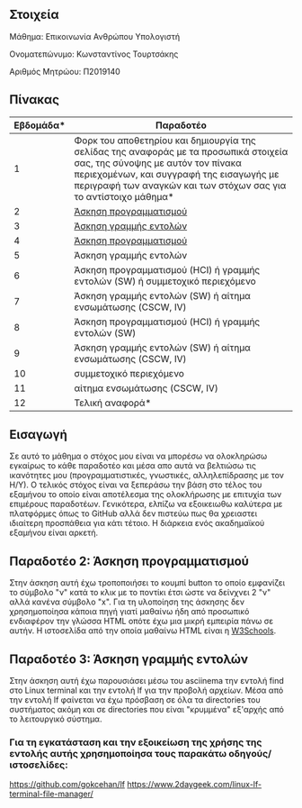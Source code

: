 ## Στοιχεία
Μάθημα: Επικοινωνία Ανθρώπου Υπολογιστή

Ονοματεπώνυμο: Κωνσταντίνος Τουρτσάκης

Αριθμός Μητρώου: Π2019140

## Πίνακας
| Εβδομάδα* | Παραδοτέο |
| --- | --- |
| 1 | Φορκ του αποθετηρίου και δημιουργία της σελίδας της αναφοράς με τα προσωπικά στοιχεία σας, της σύνοψης με αυτόν τον πίνακα περιεχομένων, και συγγραφή της εισαγωγής με περιγραφή των αναγκών και των στόχων σας για το αντίστοιχο μάθημα* |
| 2 | [Άσκηση προγραμματισμού](https://github.com/KonstantinosTourtsakis/site/blob/2019140/_remix/button.md) |
| 3 | [Άσκηση γραμμής εντολών](https://asciinema.org/a/900SRRvitcUfu8Pjw2ZKSgaul) |
| 4 | [Άσκηση προγραμματισμού](https://github.com/KonstantinosTourtsakis/site/blob/2019140/_remix/css-queries.md) |
| 5 | Άσκηση γραμμής εντολών |
| 6 | Άσκηση προγραμματισμού (HCI) ή γραμμής εντολών (SW) ή συμμετοχικό περιεχόμενο |
| 7 | Άσκηση γραμμής εντολών (SW) ή αίτημα ενσωμάτωσης (CSCW, IV) |
| 8 | Άσκηση προγραμματισμού (HCI) ή γραμμής εντολών (SW) |
| 9 | Άσκηση γραμμής εντολών (SW) ή αίτημα ενσωμάτωσης (CSCW, IV) |
| 10 | συμμετοχικό περιεχόμενο |
| 11 | αίτημα ενσωμάτωσης (CSCW, IV) |
| 12 | Τελική αναφορά* |

## Εισαγωγή
Σε αυτό το μάθημα ο στόχος μου είναι να μπορέσω να ολοκληρώσω εγκαίρως το κάθε παραδοτέο και μέσα απο αυτά να βελτιώσω 
τις ικανότητες μου (προγραμματιστικές, γνωστικές, αλληλεπίδρασης με τον Η/Υ). Ο τελικός στόχος είναι να ξεπεράσω την 
βάση στο τέλος του εξαμήνου το οποίο είναι αποτέλεσμα της ολοκλήρωσης με επιτυχία των επιμέρους παραδοτέων. Γενικότερα, ελπίζω 
να εξοικειωθω καλύτερα με πλατφόρμες όπως το GitHub αλλά δεν πιστεύω πως θα χρειαστει ιδιαίτερη προσπάθεια για κάτι τέτοιο. 
Η διάρκεια ενός ακαδημαϊκού εξαμήνου είναι αρκετή.

## Παραδοτέο 2: Άσκηση προγραμματισμού

Στην άσκηση αυτή έχω τροποποιήσει το κουμπί button το οποίο εμφανίζει το σύμβολο "ν" κατά το κλικ με το ποντίκι έτσι ώστε να δείνχνει 2 "ν" αλλά κανένα σύμβολο "x". Για τη υλοποίηση της άσκησης δεν χρησημοποίησα κάποια πηγή γιατί μαθαίνω ήδη από προσωπικό ενδιαφέρον την γλώσσα HTML οπότε έχω μια μικρή εμπειρία πάνω σε αυτήν. Η ιστοσελίδα από την οποία μαθαίνω HTML είναι η [W3Schools](https://www.w3schools.com/).

## Παραδοτέο 3: Άσκηση γραμμής εντολών

Στην άσκηση αυτή έχω παρουσιάσει μέσω του asciinema την εντολή find στο Linux terminal και την εντολή lf για την προβολή αρχείων. Μέσα από την εντολή lf φαίνεται να έχω πρόσβαση σε όλα τα directories του συστήματος ακόμη και σε directories που είναι "κρυμμένα" εξ'αρχής από το λειτουργικό σύστημα. 

### Για τη εγκατάσταση και την εξοικείωση της χρήσης της εντολής αυτής χρησημοποίησα τους παρακάτω οδηγούς/ιστοσελίδες:
https://github.com/gokcehan/lf
https://www.2daygeek.com/linux-lf-terminal-file-manager/

